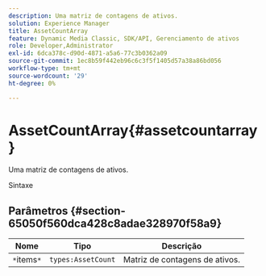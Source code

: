 ```yaml
---
description: Uma matriz de contagens de ativos.
solution: Experience Manager
title: AssetCountArray
feature: Dynamic Media Classic, SDK/API, Gerenciamento de ativos
role: Developer,Administrator
exl-id: 6dca378c-d90d-4871-a5a6-77c3b0362a09
source-git-commit: 1ec8b59f442eb96c6c3f5f1405d57a38a86bd056
workflow-type: tm+mt
source-wordcount: '29'
ht-degree: 0%

---
```


# AssetCountArray{#assetcountarray}

Uma matriz de contagens de ativos.

Sintaxe

## Parâmetros {#section-65050f560dca428c8adae328970f58a9}

| Nome | Tipo | Descrição |
|---|---|---|
| `*`items`*` | `types:AssetCount` | Matriz de contagens de ativos. |
